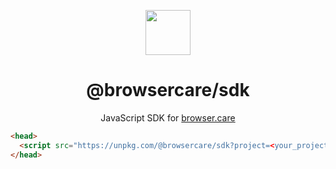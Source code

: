 <div align="center">
  <p>
    <img src="https://browser.care/logo.png" width="72">
  </p>

  <h1>@browsercare/sdk</h1>

  <p>
    JavaScript SDK for <a href="https://browser.care">browser.care</a>
  </p>
</div>

```html
<head>
  <script src="https://unpkg.com/@browsercare/sdk?project=<your_project_id>" defer></script>
</head>
```

